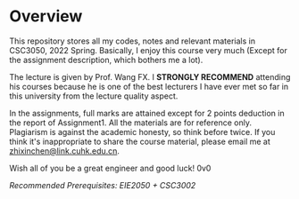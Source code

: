 # Overview

This repository stores all my codes, notes and relevant materials in CSC3050, 2022 Spring. Basically, I enjoy this course very much (Except for the assignment description, which bothers me a lot). 

The lecture is given by Prof. Wang FX. I **STRONGLY RECOMMEND** attending his courses because he is one of the best lecturers I have ever met so far in this university from the lecture quality aspect.

In the assignments, full marks are attained except for 2 points deduction in the report of Assignment1. All the materials are for reference only. Plagiarism is against the academic honesty, so think before twice. If you think it's inappropriate to share the course material, please email me at zhixinchen@link.cuhk.edu.cn.

Wish all of you be a great engineer and good luck! 0v0

*Recommended Prerequisites: EIE2050 + CSC3002*

